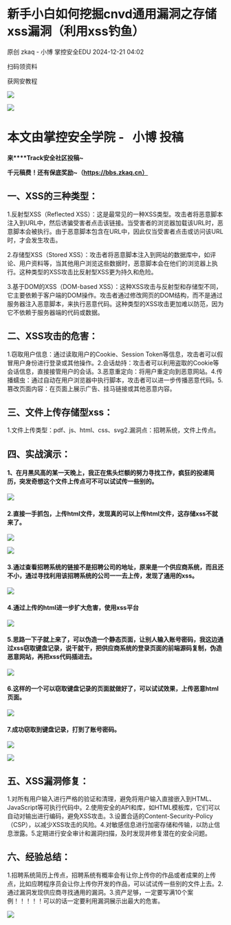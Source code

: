 #  新手小白如何挖掘cnvd通用漏洞之存储xss漏洞（利用xss钓鱼）   
原创 zkaq - 小博  掌控安全EDU   2024-12-21 04:02  
  
扫码领资料  
  
获网安教程  
  
![](https://mmbiz.qpic.cn/sz_mmbiz_png/BwqHlJ29vcrpvQG1VKMy1AQ1oVvUSeZYhLRYCeiaa3KSFkibg5xRjLlkwfIe7loMVfGuINInDQTVa4BibicW0iaTsKw/640?wx_fmt=other&from=appmsg&wxfrom=5&wx_lazy=1&wx_co=1&tp=webp "")  
  
  
![](https://mmbiz.qpic.cn/mmbiz_png/b96CibCt70iaaJcib7FH02wTKvoHALAMw4fchVnBLMw4kTQ7B9oUy0RGfiacu34QEZgDpfia0sVmWrHcDZCV1Na5wDQ/640?wx_fmt=other&wxfrom=5&wx_lazy=1&wx_co=1&tp=webp "")  
  
  
# 本文由掌控安全学院 -   小博 投稿  
  
**来****Track安全社区投稿~**  
  
**千元稿费！还有保底奖励~（https://bbs.zkaq.cn）**  
## 一、XSS的三种类型：  
  
1.反射型XSS（Reflected XSS）：这是最常见的一种XSS类型。攻击者将恶意脚本注入到URL中，然后诱骗受害者点击该链接。当受害者的浏览器加载该URL时，恶意脚本会被执行。由于恶意脚本包含在URL中，因此仅当受害者点击或访问该URL时，才会发生攻击。  
  
2.存储型XSS（Stored XSS）：攻击者将恶意脚本注入到网站的数据库中，如评论、用户资料等，当其他用户浏览这些数据时，恶意脚本会在他们的浏览器上执行。这种类型的XSS攻击比反射型XSS更为持久和危险。  
  
3.基于DOM的XSS（DOM-based XSS）：这种XSS攻击与反射型和存储型不同，它主要依赖于客户端的DOM操作。攻击者通过修改网页的DOM结构，而不是通过服务器注入恶意脚本，来执行恶意代码。这种类型的XSS攻击更加难以防范，因为它不依赖于服务器端的代码或数据。  
## 二、XSS攻击的危害：  
  
1.窃取用户信息：通过读取用户的Cookie、Session Token等信息，攻击者可以假冒用户身份进行登录或其他操作。2.会话劫持：攻击者可以利用盗取的Cookie等会话信息，直接接管用户的会话。3.恶意重定向：将用户重定向到恶意网站。4.传播蠕虫：通过自动在用户浏览器中执行脚本，攻击者可以进一步传播恶意代码。5.篡改页面内容：在页面上展示广告、挂马链接或其他恶意内容。  
## 三、文件上传存储型xss：  
  
1.文件上传类型：pdf、js、html、css、svg2.漏洞点：招聘系统，文件上传点。  
## 四、实战演示：  
#### 1、在月黑风高的某一天晚上，我正在焦头烂额的努力寻找工作，疯狂的投递简历，突发奇想这个文件上传点可不可以试试传一些别的。  
  
![](https://mmbiz.qpic.cn/sz_mmbiz_png/BwqHlJ29vcqhAic6ad7ID9FE1x2MDx2TlbGYiceAYm9q0ibGC4rLY8xp2icPR4yNdBnyKzEnO7H1mnpZktfO650jsQ/640?wx_fmt=png&from=appmsg "")  
#### 2.直接一手抓包，上传html文件，发现真的可以上传html文件，这存储xss不就来了。  
  
![](https://mmbiz.qpic.cn/sz_mmbiz_png/BwqHlJ29vcqhAic6ad7ID9FE1x2MDx2TllNP4liasEDicicdkPllfOB6JL9EuuCAOibGnnACekxvGaaeLW4q4zcBJBg/640?wx_fmt=png&from=appmsg "")  
  
![](https://mmbiz.qpic.cn/sz_mmbiz_png/BwqHlJ29vcqhAic6ad7ID9FE1x2MDx2TlQUFibxuPyS2Budbic4dyrpqZpUHtibbcDEcCHl7nmBdWFVbAI7qBQtXUw/640?wx_fmt=png&from=appmsg "")  
#### 3.通过查看招聘系统的链接不是招聘公司的地址，原来是一个供应商系统，而且还不小，通过寻找利用该招聘系统的公司一一去上传，发现了通用的xss。  
  
![](https://mmbiz.qpic.cn/sz_mmbiz_png/BwqHlJ29vcqhAic6ad7ID9FE1x2MDx2TlR5MhZyMtVPQollhtWf6GTTjZBgmp4ldm8jGFGNOw2Ff4QbOIf7ibsZA/640?wx_fmt=png&from=appmsg "")  
#### 4.通过上传的html进一步扩大危害，使用xss平台  
  
![](https://mmbiz.qpic.cn/sz_mmbiz_png/BwqHlJ29vcqhAic6ad7ID9FE1x2MDx2TlmHqibelsSWuNZHZDmLC8L1g1icjCuNKrvUeAAK6grNcwQib4yKUiaHPOJQ/640?wx_fmt=png&from=appmsg "")  
#### 5.思路一下子就上来了，可以伪造一个静态页面，让别人输入账号密码，我这边通过xss窃取键盘记录，说干就干，把供应商系统的登录页面的前端源码复制，伪造恶意网站，再把xss代码插进去。  
  
![](https://mmbiz.qpic.cn/sz_mmbiz_png/BwqHlJ29vcqhAic6ad7ID9FE1x2MDx2Tl11RnAWNzPdYF5M1EwS25poibgTKzqabLGxul3ibaIrtiaVHicLnuGJy7ug/640?wx_fmt=png&from=appmsg "")  
#### 6.这样的一个可以窃取键盘记录的页面就做好了，可以试试效果，上传恶意html页面。  
  
![](https://mmbiz.qpic.cn/sz_mmbiz_png/BwqHlJ29vcqhAic6ad7ID9FE1x2MDx2TlHjbo2iazZAbVLokiafgkh5a790fbe5SzSLTPcC3yibQAkZiaGdaTIjSPeg/640?wx_fmt=png&from=appmsg "")  
#### 7.成功窃取到键盘记录，打到了账号密码。  
  
![](https://mmbiz.qpic.cn/sz_mmbiz_png/BwqHlJ29vcqhAic6ad7ID9FE1x2MDx2TliaxVGvQ5icMydx0OofIoe6o4EoX6eOQcTcD4RgLZZZTFYtibGjV5IHTkw/640?wx_fmt=png&from=appmsg "")  
  
![](https://mmbiz.qpic.cn/sz_mmbiz_png/BwqHlJ29vcqhAic6ad7ID9FE1x2MDx2TlJvkwr1kltfM14VhDOYbQtv3jWaJ4iciaRrSK9iajiczD0Tus37lPJmgtew/640?wx_fmt=png&from=appmsg "")  
## 五、XSS漏洞修复：  
  
1.对所有用户输入进行严格的验证和清理，避免将用户输入直接嵌入到HTML、JavaScript等可执行代码中。2.使用安全的API和库，如HTML模板库，它们可以自动对输出进行编码，避免XSS攻击。3.设置合适的Content-Security-Policy（CSP），以减少XSS攻击的风险。4.对敏感信息进行加密存储和传输，以防止信息泄露。5.定期进行安全审计和漏洞扫描，及时发现并修复潜在的安全问题。  
## 六、经验总结：  
  
1.招聘系统简历上传点，招聘系统有概率会有让你上传你的作品或者成果的上传点，比如应聘程序员会让你上传你开发的作品，可以试试传一些别的文件上去。2.通过漏洞发现供应商寻找通用的漏洞。3.资产足够，一定要写满10个案例！！！！！可以的话一定要利用漏洞展示出最大的危害。  
  
![](https://mmbiz.qpic.cn/sz_mmbiz_png/BwqHlJ29vcqhAic6ad7ID9FE1x2MDx2Tl4L5ic5TXeibglWwlLn0qCkNDtBohTYdGj99ib8w9Nic5b81BzVib6ibc5Jug/640?wx_fmt=png&from=appmsg "")  
```
```  
  
